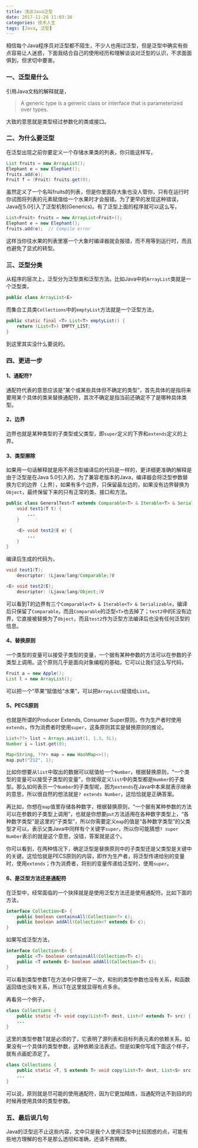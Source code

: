 ```yaml
---
title: 浅谈Java泛型
date: 2017-11-28 11:03:16
categories: 技术人生
tags: [Java, 泛型]
---
```


相信每个Java程序员对泛型都不陌生，不少人也用过泛型，但是泛型中确实有些点容易让人迷惑，下面我结合自己的使用经历和理解谈谈对泛型的认识，不求面面俱到，但求切中要害。

<!--more-->

### 一、泛型是什么

引用Java文档的解释就是，

> A generic type is a generic class or interface that is parameterized over types. 

大致的意思就是类型经过参数化的类或接口。

### 二、为什么要泛型

在泛型出现之前你要定义一个存储水果类的列表，你只能这样写，

```java
List fruits = new ArrayList();
Elephant e = new Elephant();
fruits.add(e);
Fruit f = (Fruit) fruits.get(0);
```

虽然定义了一个名叫fruits的列表，但是你里面存大象也没人管你，只有在运行时你试图将列表的元素赋值给一个水果时才会报错。为了更早的发现这种错误，Java在5.0引入了泛型机制(Generics)。有了泛型上面的程序就可以这么写，

```java
List<Fruit> fruits = new ArrayList<Fruit>();
Elephant e = new Elephant();
fruits.add(e);  // Compile error
```

这样当你往水果的列表里塞一个大象时编译器就会报错，而不用等到运行时，而且也避免了显式的转型。

### 三、泛型分类

从程序的层次上，泛型分为泛型类和泛型方法。比如Java中的`ArrayList`类就是一个泛型类，

```java
public class ArrayList<E>
```

而集合工具类`Collections`中的`emptyList`方法就是一个泛型方法，

```java
public static final <T> List<T> emptyList() {
    return (List<T>) EMPTY_LIST;
}
```

到这里其实没什么要说的。

### 四、更进一步

#### 1、通配符?

通配符代表的意思应该是“某个或某些具体但不确定的类型”，首先具体的是指将来要用某个具体的类来替换通配符，其次不确定是指当前还确定不了是哪种具体类型。

#### 2、边界

边界也就是某种类型的子类型或父类型，即`super`定义的下界和`extends`定义的上界。

#### 3、类型擦除

如果用一句话解释就是用不用泛型编译后的代码是一样的，更详细更准确的解释是由于泛型是在Java 5.0引入的，为了兼容老版本的Java，编译器会将泛型参数替换为它的边界（上界），如果有多个边界，只保留最左边的，如果没有边界替换为`Object`，最终保留下来的只有正常的类、接口和方法。

```java
public class GeneralTest<T extends Comparable<T> & Iterable<T> & Serializable> {
    void test1(T t) {
        ...
    }

    <E> void test2(E e) {
        ...
    }
}
```

编译后生成的代码为，

```java
void test1(T);
    descriptor: (Ljava/lang/Comparable;)V

<E> void test2(E);
    descriptor: (Ljava/lang/Object;)V
```

可以看到T的边界有三个`Comparable<T> & Iterable<T> & Serializable`，编译后只保留了`Comparable`，而且`Comparable`的泛型`<T>`也去掉了；`test2`中的E没有边界，它直接被替换为了`Object`，而且`test2`作为泛型方法编译后也没有任何泛型的信息。

#### 4、替换原则

一个类型的变量可以接受子类型的变量，一个据有某种参数的方法可以在参数的子类型上调用。这个原则几乎是面向对象编程的基础，它可以让我们这么写代码，

```java
Fruit a = new Apple();
List l = new ArrayList();
```

可以把一个“苹果”赋值给“水果”，可以把`ArrayList`赋值给`List`。

#### 5、PECS原则

也就是所谓的Producer Extends, Consumer Super原则，作为生产者时使用`extends`，作为消费者时使用`super`，这条原则其实是替换原则的推论。

```java
List<??> list = Arrays.asList(1, 1.3, 5L);
Number i = list.get(0);

Map<String, ??r> map = new HashMap<>();
map.put("212", 1);
```

比如你想要从`list`中取出的数据可以赋值给一个`Number`，根据替换原则，“一个类型的变量可以接受子类型的变量”，你就得定义`list`中的类型都是`Number`的子类型。那么如何表示一个`Number`的子类型呢，因为`extends`在Java中本来就表示继承的意思，所以很自然的想法就是`? extends Number`，这恰恰就是正确答案。

再比如，你想在`map`值里存储各种数字，根据替换原则，“一个据有某种参数的方法可以在参数的子类型上调用”，也就是你想要`put`方法适用在各种数字类型上，“各种数字类型”是这里的“子类型”，所以你需要定义`map`的值是“各种数字类型”的父类型才可以，表示父类Java中同样有个关键字`super`，所以你可能猜想`? super Number`表示的就是这个意思，没错，答案就是这个。

你可以看到，在两种情况下，确定泛型是替换原则中的子类型还是父类型是关键中的关键。这恰恰就是PECS原则的内容，即作为生产者，将泛型传递给别的变量时，使用`extends`；作为消费者，将别的变量传递给泛型时，使用`super`。

#### 6、是泛型方法还是通配符

在泛型中，经常面临的一个抉择就是是使用泛型方法还是使用通配符。比如下面的方法，

```java
interface Collection<E> {
    public boolean containsAll(Collection<?> c);
    public boolean addAll(Collection<? extends E> c);
}
```

如果写成泛型方法，

```java
interface Collection<E> {
    public <T> boolean containsAll(Collection<T> c);
    public <T extends E> boolean addAll(Collection<T> c);
}
```

可以看到类型参数T在方法中只使用了一次，和别的类型参数也没有关系，和函数返回值也没有关系，所以T在这里就显得有点多余。

再看另一个例子，

```java
class Collections {
    public static <T> void copy(List<T> dest, List<? extends T> src) {
    ...
}
```

这里的类型参数T就是必须的了，它表明了源列表和目标列表元素的依赖关系，如果没有一个具体的类型参数，这种依赖没法表述。但是如果你写成下面这个样子，就有点画蛇添足了。

```java
class Collections {
    public static <T, S extends T> void copy(List<T> dest, List<S> src) {
    ...
}
```

可以说，原则就是尽可能的使用通配符，因为它更加精炼，当通配符达不到目的的时候再使用具体的类型参数。

### 五、最后说几句

Java的泛型远不止这些内容，文中只是我个人使用泛型中比较困惑的点，可能有些地方理解的也不是那么透彻和准确，还请不吝赐教。








